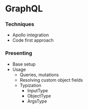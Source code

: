 # GraphQL

### Techniques
- Apollo integration
- Code first approach

### Presenting
- Base setup
- Usage
  - Queries, mutations
  - Resolving custom object fields
  - Typization
    - InputType
    - ObjectType
    - ArgsType
    